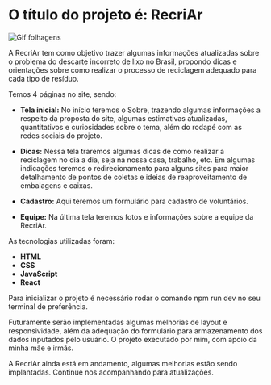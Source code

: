 # O título do projeto é: RecriAr

![Gif folhagens](https://c.tenor.com/mbdpCOfomOwAAAAC/anime-aesthetic.gif)

A RecriAr tem como objetivo trazer algumas informações atualizadas sobre o problema do descarte incorreto de lixo no Brasil, propondo dicas e orientações sobre como realizar o processo de reciclagem adequado para cada tipo de resíduo.

Temos 4 páginas no site, sendo:

* **Tela inicial:** No início teremos o Sobre, trazendo algumas informações a respeito da proposta do site, algumas estimativas atualizadas, quantitativos e curiosidades sobre o tema, além do rodapé com as redes sociais do projeto.

* **Dicas:** Nessa tela traremos algumas dicas de como realizar a reciclagem no dia a dia, seja na nossa casa, trabalho, etc. Em algumas indicações teremos o redirecionamento para alguns sites para maior detalhamento de pontos de coletas e ideias de reaproveitamento de embalagens e caixas. 

* **Cadastro:** Aqui teremos um formulário para cadastro de voluntários.

* **Equipe:** Na última tela teremos fotos e informações sobre a equipe da RecriAr.

As tecnologias utilizadas foram:

* **HTML**
* **CSS**
* **JavaScript**
* **React**

Para inicializar o projeto é necessário rodar o comando npm run dev no seu terminal de preferência.

Futuramente serão implementadas algumas melhorias de layout e responsividade, além da adequação do formulário para armazenamento dos dados inputados pelo usuário. O projeto executado por mim, com apoio da minha mãe e irmãs.

A RecriAr ainda está em andamento, algumas melhorias estão sendo implantadas. Continue nos acompanhando para atualizações.